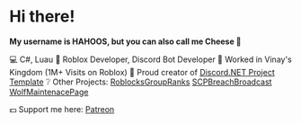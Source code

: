 # Hi there!

**My username is HAHOOS, but you can also call me Cheese 🧀**

💻 C#, Luau
🤖 Roblox Developer, Discord Bot Developer
🏰 Worked in Vinay's Kingdom (1M+ Visits on Roblox)
🔨 Proud creator of [Discord.NET Project Template](https://github.com/HAHOOS/DiscordNET-Project-Template)
❔ Other Projects: 
[RoblocksGroupRanks](https://github.com/HAHOOS/RoblocksGroupRanks)
[SCPBreachBroadcast](https://github.com/HAHOOS/SCPBreachBroadcast)
[WolfMaintenacePage](https://github.com/HAHOOS/WolfMaintenancePage)

💵 Support me here: [Patreon](https://www.patreon.com/HAHOOS)

